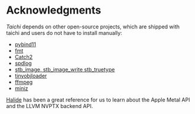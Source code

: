 # Acknowledgments

_Taichi_ depends on other open-source projects, which are
shipped with taichi and users do not have to install manually:

- [pybind11](https://github.com/pybind/pybind11)
- [fmt](https://github.com/fmtlib/fmt)
- [Catch2](https://github.com/catchorg/Catch2)
- [spdlog](https://github.com/gabime/spdlog)
- [stb_image, stb_image_write
  stb_truetype](https://github.com/nothings/stb)
- [tinyobjloader](https://github.com/syoyo/tinyobjloader)
- [ffmpeg](https://www.ffmpeg.org/)
- [miniz](https://github.com/richgel999/miniz)

[Halide](https://halide-lang.org/) has been a great reference for us to
learn about the Apple Metal API and the LLVM NVPTX backend API.
